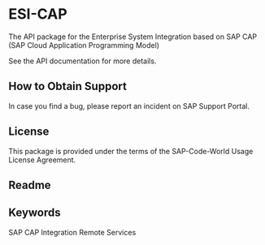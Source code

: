 # ESI-CAP
The API package for the Enterprise System Integration based on SAP CAP (SAP Cloud Application Programming Model)

See the API documentation for more details.

## How to Obtain Support
In case you find a bug, please report an incident on SAP Support Portal.

## License
This package is provided under the terms of the SAP-Code-World Usage License Agreement.

## Readme

## Keywords
SAP CAP Integration Remote Services